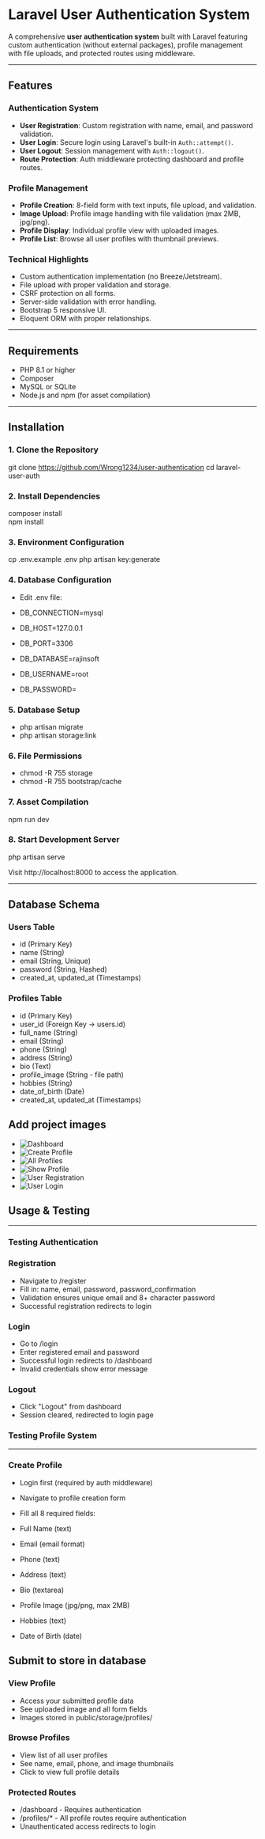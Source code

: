 # Laravel User Authentication System

A comprehensive **user authentication system** built with Laravel featuring custom authentication (without external packages), profile management with file uploads, and protected routes using middleware.

---

## Features

### Authentication System
- **User Registration**: Custom registration with name, email, and password validation.
- **User Login**: Secure login using Laravel's built-in `Auth::attempt()`.
- **User Logout**: Session management with `Auth::logout()`.
- **Route Protection**: Auth middleware protecting dashboard and profile routes.

### Profile Management
- **Profile Creation**: 8-field form with text inputs, file upload, and validation.
- **Image Upload**: Profile image handling with file validation (max 2MB, jpg/png).
- **Profile Display**: Individual profile view with uploaded images.
- **Profile List**: Browse all user profiles with thumbnail previews.

### Technical Highlights
- Custom authentication implementation (no Breeze/Jetstream).
- File upload with proper validation and storage.
- CSRF protection on all forms.
- Server-side validation with error handling.
- Bootstrap 5 responsive UI.
- Eloquent ORM with proper relationships.

---

## Requirements

- PHP 8.1 or higher
- Composer
- MySQL or SQLite
- Node.js and npm (for asset compilation)

---

## Installation

### 1. Clone the Repository
git clone <https://github.com/Wrong1234/user-authentication>
cd laravel-user-auth

### 2. Install Dependencies
composer install   
npm install       

### 3. Environment Configuration
cp .env.example .env
php artisan key:generate

### 4. Database Configuration

- Edit .env file:

- DB_CONNECTION=mysql
- DB_HOST=127.0.0.1
- DB_PORT=3306
- DB_DATABASE=rajinsoft
- DB_USERNAME=root
- DB_PASSWORD=

### 5. Database Setup
- php artisan migrate
- php artisan storage:link

### 6. File Permissions
- chmod -R 755 storage
- chmod -R 755 bootstrap/cache

### 7. Asset Compilation
npm run dev       

### 8. Start Development Server
php artisan serve


Visit http://localhost:8000 to access the application.


---
## Database Schema
### Users Table

- id (Primary Key)
- name (String)
- email (String, Unique)
- password (String, Hashed)
- created_at, updated_at (Timestamps)

### Profiles Table

- id (Primary Key)
- user_id (Foreign Key → users.id)
- full_name (String)
- email (String)
- phone (String)
- address (String)
- bio (Text)
- profile_image (String - file path)
- hobbies (String)
- date_of_birth (Date)
- created_at, updated_at (Timestamps)
## Add project images
- ![Dashboard](https://github.com/Wrong1234/user-authentication/blob/fea68e676a69d9587d0e9590fdaa35dfad7020f4/public/images/Laravel%20-%20Google%20Chrome%208_14_2025%2011_41_40%20AM.png) 
- ![Create Profile](https://github.com/Wrong1234/user-authentication/blob/fea68e676a69d9587d0e9590fdaa35dfad7020f4/public/images/Laravel%20-%20Google%20Chrome%208_14_2025%2011_42_14%20AM.png)
- ![All Profiles](https://github.com/Wrong1234/user-authentication/blob/fea68e676a69d9587d0e9590fdaa35dfad7020f4/public/images/Laravel%20-%20Google%20Chrome%208_14_2025%2011_42_25%20AM.png)
- ![Show Profile](https://github.com/Wrong1234/user-authentication/blob/fea68e676a69d9587d0e9590fdaa35dfad7020f4/public/images/Laravel%20-%20Google%20Chrome%208_14_2025%2011_42_37%20AM.png)
- ![User Registration](https://github.com/Wrong1234/user-authentication/blob/fea68e676a69d9587d0e9590fdaa35dfad7020f4/public/images/Laravel%20-%20Google%20Chrome%208_14_2025%2011_43_03%20AM.png)
- ![User Login](https://github.com/Wrong1234/user-authentication/blob/fea68e676a69d9587d0e9590fdaa35dfad7020f4/public/images/Laravel%20-%20Google%20Chrome%208_14_2025%2011_43_12%20AM.png)
## Usage & Testing
---
### Testing Authentication

### Registration

- Navigate to /register
- Fill in: name, email, password, password_confirmation
- Validation ensures unique email and 8+ character password
- Successful registration redirects to login


### Login

- Go to /login
- Enter registered email and password
- Successful login redirects to /dashboard
- Invalid credentials show error message


### Logout

- Click "Logout" from dashboard
- Session cleared, redirected to login page



### Testing Profile System
---
### Create Profile

- Login first (required by auth middleware)
- Navigate to profile creation form
- Fill all 8 required fields:

- Full Name (text)
- Email (email format)
- Phone (text)
- Address (text)
- Bio (textarea)
- Profile Image (jpg/png, max 2MB)
- Hobbies (text)
- Date of Birth (date)


## Submit to store in database


### View Profile

- Access your submitted profile data
- See uploaded image and all form fields
- Images stored in public/storage/profiles/


### Browse Profiles

- View list of all user profiles
- See name, email, phone, and image thumbnails
- Click to view full profile details



### Protected Routes

- /dashboard - Requires authentication
- /profiles/* - All profile routes require authentication
- Unauthenticated access redirects to login
